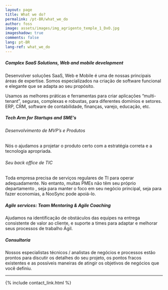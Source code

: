 ```yaml
---
layout: page
title: What we do?
permalink: /pt-BR/what_we_do
author: foss
image: assets/images/img_agrigento_temple_1_DxO.jpg
imageshadow: true
comments: false
lang: pt-BR
lang-ref: what_we_do
---
```

<h5>Complex SaaS Solutions, Web and mobile development</h5>
Desenvolver soluções SaaS, Web e Mobile é uma de nossas principais áreas de expertise. Somos especializados na criação de software funcional e elegante que se adapta ao seu propósito.  

Usamos as melhores práticas e ferramentas para criar aplicações “multi-tenant”, seguras, complexas e robustas, para diferentes domínios e setores. ERP, CRM, software de contabilidade, finanças, varejo, educação, etc.  

<h5>Tech Arm for Startups and SME’s</h5>

<h6>Desenvolvimento de MVP’s e Produtos</h6>
Nós o ajudamos a projetar o produto certo com a estratégia correta e a tecnologia apropriada.

<h6>Seu back office de TIC  </h6>
Toda empresa precisa de serviços regulares de TI para operar adequadamente. No entanto, muitas PMEs não têm seu próprio departamento , seja para manter o foco em seu negócio principal, seja para fazer economias, a NooSync pode apoiá-lo.  

<h5>Agile services: Team Mentoring & Agile Coaching</h5>
Ajudamos na identificação de  obstáculos das equipes na  entrega consistente de valor ao cliente,  e suporte a times para adaptar e melhorar seus processos de trabalho Ágil.  


<h5>Consultoria</h5>
Nossos especialistas técnicos / analistas de negócios e processos estão prontos para discutir os detalhes do seu projeto, os pontos fracos existentes e as possíveis maneiras de atingir os objetivos de negócios que você definiu.  

<HR>
{% include contact_link.html %}